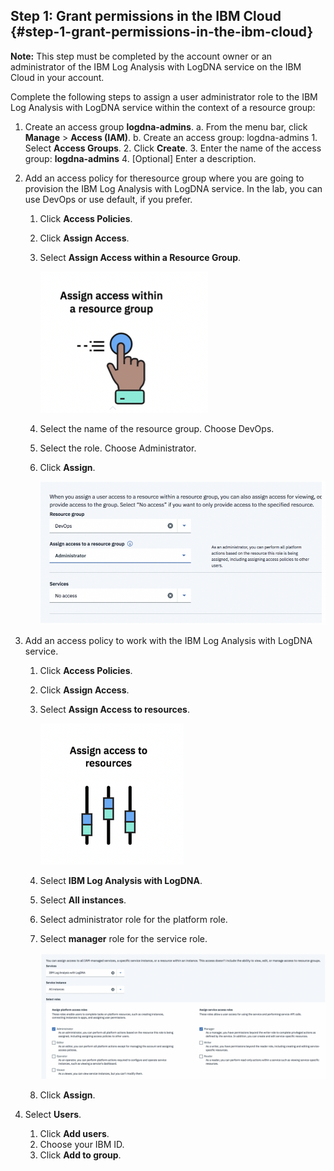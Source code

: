 ## Step 1: Grant permissions in the IBM Cloud {#step-1-grant-permissions-in-the-ibm-cloud}

**Note:** This step must be completed by the account owner or an administrator of the IBM Log Analysis with LogDNA service on the IBM Cloud in your account.

Complete the following steps to assign a user administrator role to the IBM Log Analysis with LogDNA service within the context of a resource group:

1.  Create an access group **logdna-admins**.
    a.  From the menu bar, click **Manage** &gt; **Access (IAM)**.
    b.  Create an access group: logdna-admins
        1.  Select **Access Groups**.
        2.  Click **Create**.
        3.  Enter the name of the access group: **logdna-admins**
        4.  [Optional] Enter a description.
2.  Add an access policy for theresource group where you are going to provision the IBM Log Analysis with LogDNA service. In the lab, you can use DevOps or use default, if you prefer.
    1.  Click **Access Policies**.
    2.  Click **Assign Access**.
    3.  Select **Assign Access within a Resource Group**.

        ![image3](../images/logdna_img3.png)

    4.  Select the name of the resource group. Choose DevOps.
    5.  Select the role. Choose Administrator.
    6.  Click **Assign**.

        ![image4](../images/logdna_img4.png)

3.  Add an access policy to work with the IBM Log Analysis with LogDNA service.
    1.  Click **Access Policies**.
    2.  Click **Assign Access**.
    3.  Select **Assign Access to resources**.

        ![image5](../images/logdna_img5.png)

    4.  Select **IBM Log Analysis with LogDNA**.
    5.  Select **All instances**.
    6.  Select administrator role for the platform role.
    7.  Select **manager** role for the service role.

        ![image6](../images/logdna_img6.png)

    8.  Click **Assign**.
4.  Select **Users**.
    1.  Click **Add users**.
    2.  Choose your IBM ID.
    3.  Click **Add to group**.
